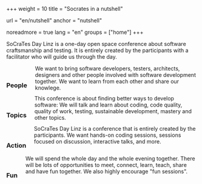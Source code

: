 +++
weight = 10
title = "Socrates in a nutshell"

url = "en/nutshell"
anchor = "nutshell"

noreadmore = true
lang = "en"
groups = ["home"]
+++

SoCraTes Day Linz is a one-day open space conference about software craftsmanship and testing. It is entirely created by the participants with a facilitator who will guide us through the day.

<div class="row blocks">
	<div class="three columns block">
		<h3 class="block-heading"><i class="fa fa-users" aria-hidden="true"></i><br/>People</h3>
		We want to bring software developers, testers, architects, designers and other people involved with software development
		together. We want to learn from each other and share our knowlege.
	</div>
	<div class="three columns block">
		<h3 class="block-heading"><i class="fa fa-clipboard" aria-hidden="true"></i><br/>Topics</h3>
		This conference is about finding better ways to develop software: We will talk and learn about coding, code quality, quality 
		of work, testing, sustainable development, mastery and other topics.
	</div>
	<div class="three columns block">
		<h3 class="block-heading"><i class="fa fa-comment" aria-hidden="true"></i><br/>Action</h3>
		SoCraTes Day Linz is a conference that is entirely created by the participants. We want hands-on coding sessions, sessions
		focused on discussion, interactive talks, and more.
	</div>
	<div class="three columns block">
		<h3 class="block-heading"><i class="fa fa-thumbs-up" aria-hidden="true"></i><br/>Fun</h3>
		We will spend the whole day and the whole evening together. There will be lots of opportunities to meet, connect, learn, teach,
		share and have fun together. We also highly encourage "fun sessions".
	</div>
</div>

<!--more-->